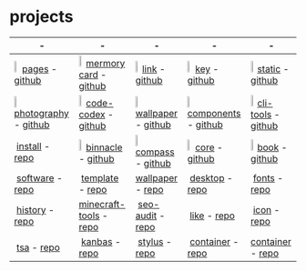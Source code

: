 # projects

| - | - | - | - | - |
| --- | --- | --- | --- | --- |
| <img width="10%" src="https://res.cloudinary.com/rick-rick-torrellas/image/upload/v1651342021/projects/pages/paper_xw7u0z.png"/> [pages](https://rick-torrellas.github.io/pages) - [github](https://github.com/Rick-torrellas/pages) | <img width="10%" src=""/> [mermory card](https://rick-torrellas.github.io/memory-card) - [github](https://github.com/Rick-torrellas/memory-card) | <img width="10%" src=""/> [link](https://rick-torrellas.github.io/link) - [github](https://github.com/Rick-torrellas/link) | <img width="10%" src=""/> [key](https://rick-torrellas.github.io/key) - [github](https://github.com/Rick-torrellas/key) | <img width="10%" src=""/> [static](https://rick-torrellas.github.io/static) - [github](https://github.com/Rick-torrellas/static) |
| <img width="10%" src=""/> [photography](https://rick-torrellas.github.io/photography) - [github](https://github.com/Rick-torrellas/photography) | <img width="10%" src=""/> [code-codex](https://rick-torrellas.github.io/code-codex) - [github](https://github.com/Rick-torrellas/code-codex) | <img width="10%" src=""/> [wallpaper](https://rick-torrellas.github.io/wallpaper) - [github](https://github.com/Rick-torrellas/wallpaper) | <img width="10%" src=""/> [components](https://rick-torrellas.github.io/components) - [github](https://github.com/Rick-torrellas/components) | <img width="10%" src=""/> [cli-tools](https://rick-torrellas.github.io/cli-tools) - [github](https://github.com/Rick-torrellas/cli-tools) |
| <img class="img" src=""/> [install](https://rick-torrellas.github.io/install) - [repo](https://github.com/Rick-torrellas/install) | <img width="10%" src=""/> [binnacle](https://rick-torrellas.github.io/binnacle) - [github](https://github.com/Rick-torrellas/binnacle) | <img width="10%" src=""/> [compass](https://rick-torrellas.github.io/compass) - [github](https://github.com/Rick-torrellas/compass) | <img width="10%" src=""/> [core](https://rick-torrellas.github.io/core) - [github](https://github.com/Rick-torrellas/core) | <img width="10%" src=""/> [book](https://rick-torrellas.github.io/book) - [github](https://github.com/Rick-torrellas/book) |
| <img class="img" src=""/> [software](https://rick-torrellas.github.io/software) - [repo](https://github.com/Rick-torrellas/software) | <img class="img" src=""/> [template](https://rick-torrellas.github.io/template) - [repo](https://github.com/Rick-torrellas/template) | <img class="img" src=""/> [wallpaper](https://rick-torrellas.github.io/wallpaper) - [repo](https://github.com/Rick-torrellas/wallpaper) | <img class="img" src=""/> [desktop](https://rick-torrellas.github.io/desktop) - [repo](https://github.com/Rick-torrellas/desktop) | <img class="img" src=""/> [fonts](https://rick-torrellas.github.io/fonts) - [repo](https://github.com/Rick-torrellas/fonts) |
| <img class="img" src=""/> [history](https://rick-torrellas.github.io/history) - [repo](https://github.com/Rick-torrellas/history) | <img class="img" src=""/> [minecraft-tools](https://rick-torrellas.github.io/minecraft-tools) - [repo](https://github.com/Rick-torrellas/minecraft-tools) | <img class="img" src=""/> [seo-audit](https://rick-torrellas.github.io/seo-audit) - [repo](https://github.com/Rick-torrellas/seo-audit) | <img class="img" src=""/> [like](https://rick-torrellas.github.io/like) - [repo](https://github.com/Rick-torrellas/like) | <img class="img" src=""/> [icon](https://rick-torrellas.github.io/icon) - [repo](https://github.com/Rick-torrellas/icon) | <img class="img" src=""/> [tools](https://rick-torrellas.github.io/tools) - [repo](https://github.com/Rick-torrellas/tools) |
| <img class="img" src=""/> [tsa](https://rick-torrellas.github.io/tsa) - [repo](https://github.com/Rick-torrellas/tsa) | <img class="img" src=""/> [kanbas](https://rick-torrellas.github.io/kanbas) - [repo](https://github.com/Rick-torrellas/kanbas) | <img class="img" src=""/> [stylus](https://rick-torrellas.github.io/stylus) - [repo](https://github.com/Rick-torrellas/stylus) | <img class="img" src=""/> [container](https://rick-torrellas.github.io/container) - [repo](https://github.com/Rick-torrellas/container) | <img class="img" src=""/> [container](https://rick-torrellas.github.io/container) - [repo](https://github.com/Rick-torrellas/container) |  |

